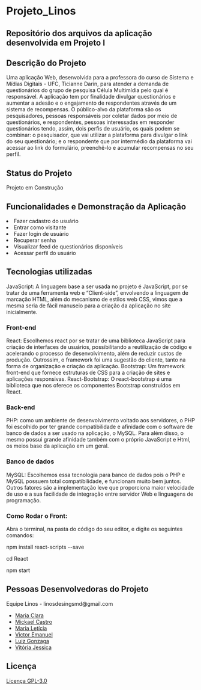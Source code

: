 # Projeto_Linos
<h2>Repositório dos arquivos da aplicação desenvolvida em Projeto I</h2>

<h2>Descrição do Projeto</h2>

  Uma aplicação Web, desenvolvida para a professora do curso de Sistema e Mídias Digitais - UFC, Ticianne Darin, para atender a demanda de questionários do grupo de pesquisa Célula Multimídia pelo qual é responsável. A aplicação tem por finalidade divulgar questionários e aumentar a adesão e o engajamento de respondentes através de um sistema de recompensas. O público-alvo da plataforma são os pesquisadores, pessoas responsáveis por coletar dados por meio de questionários, e respondentes, pessoas interessadas em responder questionários tendo, assim, dois perfis de usuário, os quais podem se combinar: o pesquisador, que vai utilizar a plataforma para divulgar o link do seu questionário; e o respondente que por intermédio da plataforma vai acessar ao link do formulário, preenchê-lo e acumular recompensas no seu perfil.

<h2>Status do Projeto</h2>
  Projeto em Construção

<h2>Funcionalidades e Demonstração da Aplicação</h2
  <ul>
   <li>Fazer cadastro do usuário</li>
   <li>Entrar como visitante</li>
   <li>Fazer login de usuário</li>
   <li>Recuperar senha</li>
   <li>Visualizar feed de questionários disponíveis</li>
   <li>Acessar perfil do usuário</li>
  </ul>
 
<h2>Tecnologias utilizadas</h2>
  JavaScript: A linguagem base a ser usada no projeto é JavaScript, por se tratar de uma ferramenta web e “Client-side”, envolvendo a linguagem de marcação HTML, além do mecanismo de estilos web CSS, vimos que a mesma seria de fácil manuseio para a criação da aplicação no site inicialmente.

  <h3>Front-end</h3>  
  React: Escolhemos react por se tratar de uma biblioteca JavaScript para criação de interfaces de usuários, possibilitando a reutilização de código e acelerando o processo de desenvolvimento, além de reduzir custos de produção. Outrossim, o framework foi uma sugestão do cliente, tanto na forma de organização e criação da aplicação.
  Bootstrap: Um framework front-end que fornece estruturas de CSS para a criação de sites e aplicações responsivas.
  React-Bootstrap: O react-bootstrap é uma biblioteca que nos oferece os componentes Bootstrap construídos em React.

  <h3>Back-end</h3>
  PHP: como um ambiente de desenvolvimento voltado aos servidores, o PHP foi escolhido por ter grande compatibilidade e afinidade com o software de banco de dados a ser usado na aplicação, o MySQL. Para além disso, o mesmo possui grande afinidade também com o próprio JavaScript e Html, os meios base da aplicação em um geral.

  <h3>Banco de dados</h3>
  MySQL:  Escolhemos essa tecnologia para banco de dados pois o PHP e MySQL possuem total compatibilidade, e funcionam muito bem juntos. Outros fatores são a implementação leve que proporciona maior velocidade de uso e a sua facilidade de integração entre servidor Web e linguagens de programação.
  
  <h3>Como Rodar o Front: </h3>
  Abra o terminal, na pasta do código do seu editor, e digite os seguintes comandos: <br>
  
  npm install react-scripts --save

  cd React

  npm start
  

<h2>Pessoas Desenvolvedoras do Projeto</h2>
  Equipe Linos - linosdesingsmd@gmail.com 
    <ul>
    <li><a href="https://github.com/claraolvrx">Maria Clara</a></li>
    <li><a href="https://github.com/mickael-castro">Mickael Castro</a></li>
    <li><a href="https://github.com/letinepo">Maria Letícia</a></li>
    <li><a href="https://github.com/victor280504">Victor Emanuel</a></li>
    <li><a href="https://github.com/LUISGSFILHO">Luiz Gonzaga</a></li>
    <li><a href="https://github.com/vitoriajessicapr">Vitória Jessica</a></li>
    </ul>
    
<h2>Licença</h2>
  <a href="https://github.com/smdlinos/Projeto_Linos/blob/main/LICENSE">Licença GPL-3.0</a>
